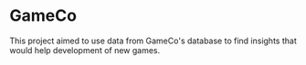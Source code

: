 # GameCo

This project aimed to use data from GameCo's database to find insights that would help development of new games. 
